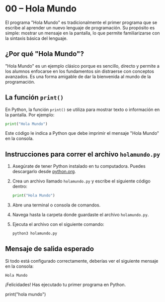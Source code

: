 # 00 – Hola Mundo

El programa "Hola Mundo" es tradicionalmente el primer programa que se escribe al aprender un nuevo lenguaje de programación. Su propósito es simple: mostrar un mensaje en la pantalla, lo que permite familiarizarse con la sintaxis básica del lenguaje.

## ¿Por qué "Hola Mundo"?

"Hola Mundo" es un ejemplo clásico porque es sencillo, directo y permite a los alumnos enfocarse en los fundamentos sin distraerse con conceptos avanzados. Es una forma amigable de dar la bienvenida al mundo de la programación.

## La función `print()`

En Python, la función `print()` se utiliza para mostrar texto o información en la pantalla. Por ejemplo:

```python
print("Hola Mundo")
```

Este código le indica a Python que debe imprimir el mensaje "Hola Mundo" en la consola.

## Instrucciones para correr el archivo `holamundo.py`

1. Asegúrate de tener Python instalado en tu computadora. Puedes descargarlo desde [python.org](https://www.python.org/).
2. Crea un archivo llamado `holamundo.py` y escribe el siguiente código dentro:

    ```python
    print("Hola Mundo")
    ```

3. Abre una terminal o consola de comandos.
4. Navega hasta la carpeta donde guardaste el archivo `holamundo.py`.
5. Ejecuta el archivo con el siguiente comando:

    ```bash
    python3 holamundo.py
    ```

## Mensaje de salida esperado

Si todo está configurado correctamente, deberías ver el siguiente mensaje en la consola:

```
Hola Mundo
```

¡Felicidades! Has ejecutado tu primer programa en Python.

print("hola mundo")